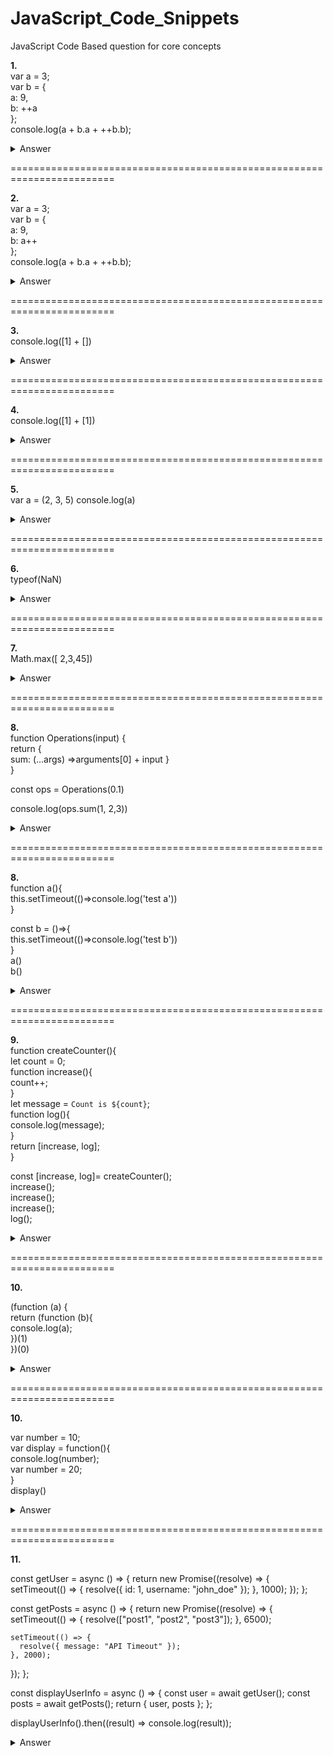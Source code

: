 # JavaScript_Code_Snippets
JavaScript Code Based question for core concepts


**1.**  
var a = 3;  
var b = {  
  a: 9,  
  b: ++a  
};  
console.log(a + b.a + ++b.b);  

<details>  
<summary>Answer</summary>
18
</details>

========================================================================

**2.**    
var a = 3;  
var b = {  
  a: 9,  
  b: a++  
};  
console.log(a + b.a + ++b.b);  

<details>  
<summary>Answer</summary>
17
</details>

========================================================================

**3.**   
console.log([1] + [])
<details>  
<summary>Answer</summary>
1
</details>

========================================================================

**4.**   
console.log([1] + [1])
<details>  
<summary>Answer</summary>
11
</details>

========================================================================

**5.**  
var a = (2, 3, 5) 
console.log(a)
<details>  
<summary>Answer</summary>
5
</details>

========================================================================

**6.**  
typeof(NaN)
<details>  
<summary>Answer</summary>
"number"
</details>

========================================================================

**7.**   
Math.max([ 2,3,45])
<details>  
<summary>Answer</summary>
NaN
</details>

========================================================================

**8.**   
function Operations(input) {     
return {  
sum: (...args) =>arguments[0] + input }  
}  
  
const ops = Operations(0.1)   
  
console.log(ops.sum(1, 2,3))  
<details>    
<summary>Answer</summary>
0.2  
</details>

========================================================================

**8.**   
function a(){  
    this.setTimeout(()=>console.log('test a'))  
}  
  
const b = ()=>{  
    this.setTimeout(()=>console.log('test b'))  
}  
a()  
b()  
<details>  
<summary>Answer</summary>
test a  
test b
</details>

========================================================================

**9.**   
function createCounter(){    
   let count = 0;  
   function increase(){  
   count++;    
}  
let message = `Count is ${count}`;  
function log(){  
console.log(message);  
}  
return [increase, log];  
}    
    
const [increase, log]= createCounter();  
increase();  
increase();  
increase();  
log();  
<details>  
<summary>Answer</summary>
Count is 0       
=>  Increase() is called three times successively, incrementing the count variable each time.  
After the three calls to increase(), count becomes 3.  
However, the log() function within createCounter captures the message variable at the time of its creation, which happens before any calls to increase(). Therefore, the message   variable inside log() still holds the initial value of Count is 0.  
</details>

========================================================================

**10.**   

(function (a) {  
return (function (b){  
console.log(a);  
})(1)  
})(0)   
  
<details>    
<summary>Answer</summary>
0  
</details>

========================================================================

**10.**   

var number = 10;  
var display = function(){  
    console.log(number);  
    var number = 20;  
}  
display()   
    
<details>      
<summary>Answer</summary>   
undefined   
</details>  

========================================================================

**11.**  

const getUser = async () => {
  return new Promise((resolve) => {
    setTimeout(() => {
      resolve({ id: 1, username: "john_doe" });
    }, 1000);
  });
};

const getPosts = async () => {
  return new Promise((resolve) => {
    setTimeout(() => {
      resolve(["post1", "post2", "post3"]);
    }, 6500);

    setTimeout(() => {
      resolve({ message: "API Timeout" });
    }, 2000);
  });
};

const displayUserInfo = async () => {
  const user = await getUser();
  const posts = await getPosts();
  return { user, posts };
};

displayUserInfo().then((result) => console.log(result));

<details>      
<summary>Answer</summary>   
{
    "user": {
        "id": 1,
        "username": "john_doe"
    },
    "posts": {
        "message": "API Timeout"
    }
}
</details>  
